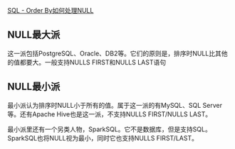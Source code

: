 [SQL - Order By如何处理NULL](https://www.cnblogs.com/tjxing/archive/2019/03/19/10558065.html)

## NULL最大派
这一派包括PostgreSQL、Oracle、DB2等。它们的原则是，排序时NULL比其他的值都要大。一般支持NULLS FIRST和NULLS LAST语句

## NULL最小派
最小派认为排序时NULL小于所有的值。属于这一派的有MySQL、SQL Server等。还有Apache Hive也是这一派，不支持NULLS FIRST/NULLS LAST。

最小派里还有一个另类人物，SparkSQL。它不是数据库，但是支持SQL。SparkSQL也将NULL视为最小，同时它也支持NULLS FIRST/LAST。

